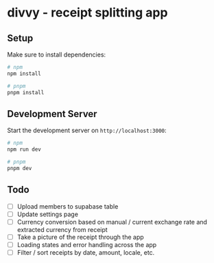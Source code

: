 # divvy - receipt splitting app

## Setup

Make sure to install dependencies:

```bash
# npm
npm install

# pnpm
pnpm install
```

## Development Server

Start the development server on `http://localhost:3000`:

```bash
# npm
npm run dev

# pnpm
pnpm dev
```

## Todo

- [ ] Upload members to supabase table
- [ ] Update settings page
- [ ] Currency conversion based on manual / current exchange rate and extracted currency from receipt
- [ ] Take a picture of the receipt through the app
- [ ] Loading states and error handling across the app
- [ ] Filter / sort receipts by date, amount, locale, etc.
